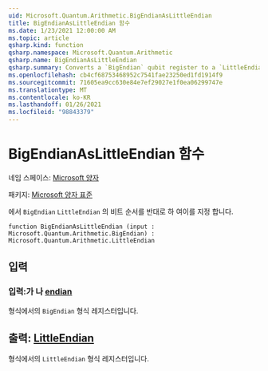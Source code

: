```yaml
---
uid: Microsoft.Quantum.Arithmetic.BigEndianAsLittleEndian
title: BigEndianAsLittleEndian 함수
ms.date: 1/23/2021 12:00:00 AM
ms.topic: article
qsharp.kind: function
qsharp.namespace: Microsoft.Quantum.Arithmetic
qsharp.name: BigEndianAsLittleEndian
qsharp.summary: Converts a `BigEndian` qubit register to a `LittleEndian` qubit register by reversing the qubit ordering.
ms.openlocfilehash: cb4cf68753468952c7541fae23250ed1fd1914f9
ms.sourcegitcommit: 71605ea9cc630e84e7ef29027e1f0ea06299747e
ms.translationtype: MT
ms.contentlocale: ko-KR
ms.lasthandoff: 01/26/2021
ms.locfileid: "98843379"
---
```

# <a name="bigendianaslittleendian-function"></a>BigEndianAsLittleEndian 함수

네임 스페이스: [Microsoft 양자](xref:Microsoft.Quantum.Arithmetic)

패키지: [Microsoft 양자 표준](https://nuget.org/packages/Microsoft.Quantum.Standard)


에서 `BigEndian` `LittleEndian` 의 비트 순서를 반대로 하 여이를 지정 합니다.

```qsharp
function BigEndianAsLittleEndian (input : Microsoft.Quantum.Arithmetic.BigEndian) : Microsoft.Quantum.Arithmetic.LittleEndian
```


## <a name="input"></a>입력

### <a name="input--bigendian"></a>입력:가 나 [endian](xref:Microsoft.Quantum.Arithmetic.BigEndian)

형식에서의 `BigEndian` 형식 레지스터입니다.



## <a name="output--littleendian"></a>출력: [LittleEndian](xref:Microsoft.Quantum.Arithmetic.LittleEndian)

형식에서의 `LittleEndian` 형식 레지스터입니다.